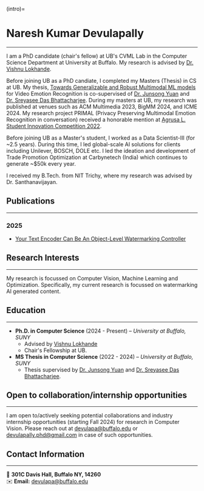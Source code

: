 (intro)=
# Naresh Kumar Devulapally

---
<!-- 
```{image} figures/naresh-ub.png
---
width: 35%
name: demoexample1
align: right
---
``` -->

I am a PhD candidate (chair's fellow) at UB's CVML Lab in the Computer Science Department at University at Buffalo. My research is advised by [Dr. Vishnu Lokhande](https://vlokhande-ub.github.io).

Before joining UB as a PhD candiate, I completed my Masters (Thesis) in CS at UB. My thesis, [Towards Generalizable and Robust Multimodal ML models](https://cse.buffalo.edu/tech-reports/2024-11.pdf) for Video Emotion Recognition is co-supervised of [Dr. Junsong Yuan](https://cse.buffalo.edu/~jsyuan/) and [Dr. Sreyasee Das Bhattacharjee](https://cse.buffalo.edu/~sreyasee/). During my masters at UB, my research was published at venues such as ACM Multimedia 2023, BigMM 2024, and ICME 2024. My research project PRIMAL (Privacy Preserving Multimodal Emotion Recognition in conversation) received a honorable mention at [Agrusa L. Student Innovation Competition 2022](https://engineering.buffalo.edu/computer-science-engineering/news-and-events/events/russell-l-agrusa-cse-student-innovation-competition/agrusa-competition-2022.html).

Before joining UB as a Master's student, I worked as a Data Scientist-III (for ~2.5 years). During this time, I led global-scale AI solutions for clients including Unilever, BOSCH, DOLE etc. I led the ideation and development of Trade Promotion Optimization at Carbynetech (India) which continues to generate ~$50k every year.

I received my B.Tech. from NIT Trichy, where my research was advised by Dr. Santhanavijayan.

## **Publications**

---

### 2025

* [Your Text Encoder Can Be An Object-Level Watermarking Controller](publications/watermarking.md)


## **Research Interests**

---

My research is focussed on Computer Vision, Machine Learning and Optimization. Specifically, my current research is focussed on watermarking AI generated content.

## **Education**

---

- **Ph.D. in Computer Science** (2024 - Present) – *University at Buffalo, SUNY*
  - Advised by [Vishnu Lokhande](https://vlokhande-ub.github.io)
  - Chair's Fellowship at UB.
- **MS Thesis in Computer Science** (2022 - 2024) – *University at Buffalo, SUNY*
  - Thesis supervised by [Dr. Junsong Yuan](https://cse.buffalo.edu/~jsyuan/) and [Dr. Sreyasee Das Bhattacharjee](https://cse.buffalo.edu/~sreyasee/).

## **Open to collaboration/internship opportunities**

---

I am open to/actively seeking potential collaborations and industry internship opportunities (starting Fall 2024) for research in Computer Vision. Please reach out at [devulapa@buffalo.edu](mailto:devulapa@buffalo.edu) or [devulapally.phd@gmail.com](mailto:devulapally.phd@gmail.com) in case of such opportunities.

## **Contact Information**

---
📍 **301C Davis Hall, Buffalo NY, 14260**   
✉️ **Email:** [devulapa@buffalo.edu](mailto:devulapa@buffalo.edu)  

<!-- ## **Links**
--- -->
<head>
  <link rel="stylesheet" href="https://cdnjs.cloudflare.com/ajax/libs/font-awesome/6.4.2/css/all.min.css">
  <style>
    .social-icons a {
      text-decoration: none; /* Removes underlines */
      display: inline-block; /* Ensures proper spacing */
      margin: 15px; /* Increased spacing between icons */
    }
    .social-icons {
      text-align: center;
      font-size: 45px; /* Slightly bigger icons */
    }
  </style>
</head>

<div class="social-icons">
  <a href="mailto:devulapa@buffalo.edu" style="color: green;">
    <i class="fa-solid fa-envelope"></i>
  </a>
  <a href="https://scholar.google.com/citations?user=20vLrzMAAAAJ&hl=en" style="color: #4285F4;">
    <i class="fa-brands fa-google-scholar"></i>
  </a>
  <a href="https://github.com/naresh-ub" style="color: green;">
    <i class="fa-brands fa-github"></i>
  </a>
  <a href="https://linkedin.com/naresh-devulapally" style="color: #0A66C2;">
    <i class="fa-brands fa-linkedin"></i>
  </a>
  <!-- <a href="#" style="color: black;">
    <i class="fa-brands fa-x-twitter"></i>
  </a> -->
</div>